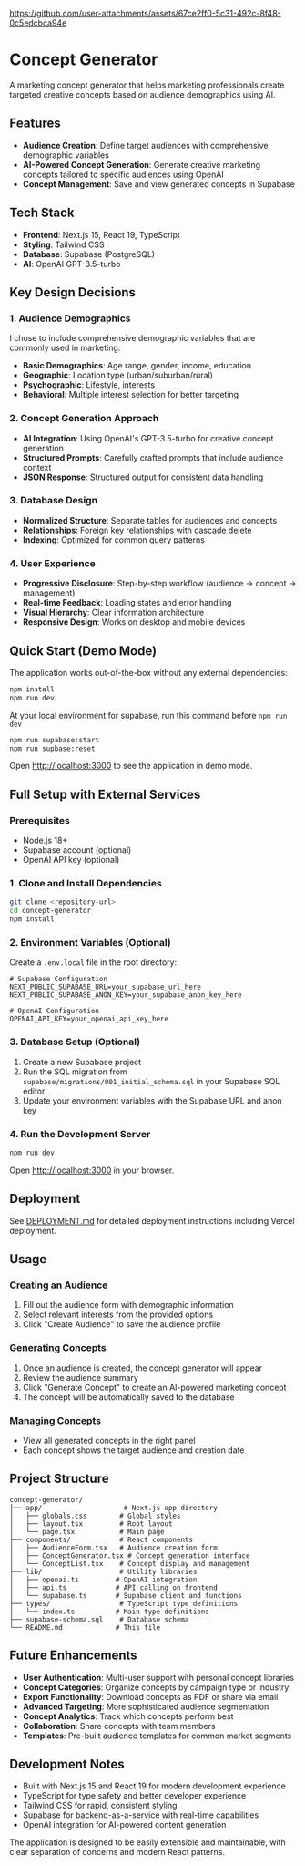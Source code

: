 


https://github.com/user-attachments/assets/67ce2ff0-5c31-492c-8f48-0c5edcbca94e


# Concept Generator

A marketing concept generator that helps marketing professionals create targeted creative concepts based on audience demographics using AI.

## Features

- **Audience Creation**: Define target audiences with comprehensive demographic variables
- **AI-Powered Concept Generation**: Generate creative marketing concepts tailored to specific audiences using OpenAI
- **Concept Management**: Save and view generated concepts in Supabase

## Tech Stack

- **Frontend**: Next.js 15, React 19, TypeScript
- **Styling**: Tailwind CSS
- **Database**: Supabase (PostgreSQL)
- **AI**: OpenAI GPT-3.5-turbo

## Key Design Decisions

### 1. Audience Demographics
I chose to include comprehensive demographic variables that are commonly used in marketing:
- **Basic Demographics**: Age range, gender, income, education
- **Geographic**: Location type (urban/suburban/rural)
- **Psychographic**: Lifestyle, interests
- **Behavioral**: Multiple interest selection for better targeting

### 2. Concept Generation Approach
- **AI Integration**: Using OpenAI's GPT-3.5-turbo for creative concept generation
- **Structured Prompts**: Carefully crafted prompts that include audience context
- **JSON Response**: Structured output for consistent data handling

### 3. Database Design
- **Normalized Structure**: Separate tables for audiences and concepts
- **Relationships**: Foreign key relationships with cascade delete
- **Indexing**: Optimized for common query patterns

### 4. User Experience
- **Progressive Disclosure**: Step-by-step workflow (audience → concept → management)
- **Real-time Feedback**: Loading states and error handling
- **Visual Hierarchy**: Clear information architecture
- **Responsive Design**: Works on desktop and mobile devices

## Quick Start (Demo Mode)

The application works out-of-the-box without any external dependencies:

```bash
npm install
npm run dev
```

At your local environment for supabase, run this command before ```npm run dev```

```bash
npm run supabase:start
npm run supbase:reset
```

Open [http://localhost:3000](http://localhost:3000) to see the application in demo mode.

## Full Setup with External Services

### Prerequisites
- Node.js 18+ 
- Supabase account (optional)
- OpenAI API key (optional)

### 1. Clone and Install Dependencies
```bash
git clone <repository-url>
cd concept-generator
npm install
```

### 2. Environment Variables (Optional)
Create a `.env.local` file in the root directory:

```env
# Supabase Configuration
NEXT_PUBLIC_SUPABASE_URL=your_supabase_url_here
NEXT_PUBLIC_SUPABASE_ANON_KEY=your_supabase_anon_key_here

# OpenAI Configuration
OPENAI_API_KEY=your_openai_api_key_here
```

### 3. Database Setup (Optional)
1. Create a new Supabase project
2. Run the SQL migration from `supabase/migrations/001_initial_schema.sql` in your Supabase SQL editor
3. Update your environment variables with the Supabase URL and anon key

### 4. Run the Development Server
```bash
npm run dev
```

Open [http://localhost:3000](http://localhost:3000) in your browser.

## Deployment

See [DEPLOYMENT.md](DEPLOYMENT.md) for detailed deployment instructions including Vercel deployment.

## Usage

### Creating an Audience
1. Fill out the audience form with demographic information
2. Select relevant interests from the provided options
3. Click "Create Audience" to save the audience profile

### Generating Concepts
1. Once an audience is created, the concept generator will appear
2. Review the audience summary
3. Click "Generate Concept" to create an AI-powered marketing concept
4. The concept will be automatically saved to the database

### Managing Concepts
- View all generated concepts in the right panel
- Each concept shows the target audience and creation date

## Project Structure

```
concept-generator/
├── app/                    # Next.js app directory
│   ├── globals.css        # Global styles
│   ├── layout.tsx         # Root layout
│   └── page.tsx           # Main page
├── components/            # React components
│   ├── AudienceForm.tsx   # Audience creation form
│   ├── ConceptGenerator.tsx # Concept generation interface
│   └── ConceptList.tsx    # Concept display and management
├── lib/                   # Utility libraries
│   ├── openai.ts         # OpenAI integration
│   ├── api.ts            # API calling on frontend
│   └── supabase.ts       # Supabase client and functions
├── types/                 # TypeScript type definitions
│   └── index.ts          # Main type definitions
├── supabase-schema.sql    # Database schema
└── README.md             # This file
```

## Future Enhancements

- **User Authentication**: Multi-user support with personal concept libraries
- **Concept Categories**: Organize concepts by campaign type or industry
- **Export Functionality**: Download concepts as PDF or share via email
- **Advanced Targeting**: More sophisticated audience segmentation
- **Concept Analytics**: Track which concepts perform best
- **Collaboration**: Share concepts with team members
- **Templates**: Pre-built audience templates for common market segments

## Development Notes

- Built with Next.js 15 and React 19 for modern development experience
- TypeScript for type safety and better developer experience
- Tailwind CSS for rapid, consistent styling
- Supabase for backend-as-a-service with real-time capabilities
- OpenAI integration for AI-powered content generation

The application is designed to be easily extensible and maintainable, with clear separation of concerns and modern React patterns.
